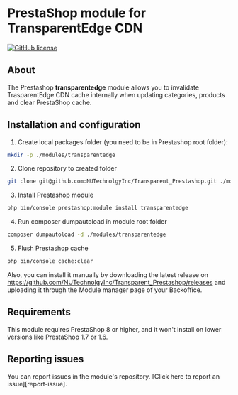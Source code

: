 # PrestaShop module for TransparentEdge CDN

[![GitHub license](https://img.shields.io/badge/license-MIT-blue)](https://github.com/NUTechnolgyInc/Transparent_Prestashop/LICENSE.md)

## About

The Prestashop **transparentedge** module allows you to invalidate TrasparentEdge CDN cache internally when updating categories, products and clear PrestaShop cache.

## Installation and configuration

1. Create local packages folder (you need to be in Prestashop root folder):

```bash
mkdir -p ./modules/transparentedge
```

2. Clone repository to created folder

```bash
git clone git@github.com:NUTechnolgyInc/Transparent_Prestashop.git ./modules/transparentedge
```

3. Install Prestashop module

```bash
php bin/console prestashop:module install transparentedge
```

4. Run composer dumpautoload in module root folder

```bash
composer dumpautoload -d ./modules/transparentedge
```

5. Flush Prestashop cache

```bash
php bin/console cache:clear
```

Also, you can install it manually by downloading the latest release on https://github.com/NUTechnolgyInc/Transparent_Prestashop/releases and uploading it through the Module manager page of your Backoffice.

## Requirements

This module requires PrestaShop 8 or higher, and it won't install on lower versions like PrestaShop 1.7 or 1.6.

## Reporting issues

You can report issues in the module's repository. [Click here to report an issue][report-issue].
